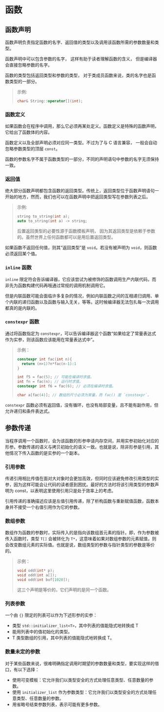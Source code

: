 # 函数

## 函数声明

函数声明负责指定函数的名字、返回值的类型以及调用该函数所需的参数数量和类型。

函数声明中可以包含参数的名字， 这样有助于读者理解函数的含义， 但是编译器会直接忽略参数的名字。

函数的类型包括返回类型和参数的类型， 对于类成员函数来说，类的名字也是函数类型的一部分。
> 示例:
>
> ```cpp
> char& String::operator[](int);
> ```

### 函数定义

如果函数会在程序中调用，那么它必须再某处定义。函数定义是特殊的函数声明，它给出了函数体的内容。

函数定义以及全部声明必须对应同一类型。不过为了与 C 语言兼容， 一般会自动忽略参数类型的顶层 `const`。

函数的参数名字不属于函数类型的一部分，不同的声明语句中参数的名字无须保持一致。

### 返回值

绝大部分函数声明都包含函数的返回类型。传统上，返回类型位于函数声明语句一开始的地方，然而，我们也可以在函数声明中把返回类型写在参数列表之后。
> 示例:
>
> ```cpp
> string to_string(int a);
> auto to_string(int a) -> string;
> ```
>
> 后置返回类型的必要性源于函数模板声明， 因为其返回类型是依赖于参数的。虽然世界上任何函数都可以是用后置返回类型。

如果函数不返回任何值，则其“返回类型”是 `void`。若没有被声明为 `void`，则函数必须返回某个值。

### `inline` 函数

`inline` 限定符会告诉编译器，它应该尝试为被修饰的函数调用生产内联代码，而非先为函数构建代码再哦通过常规的调用机制调用它。

但是内联函数可能会面临许多复杂的情况，例如内联函数之间的互相递归调用、单个内联的递归函数以及函数与输入无关，等等。这时候编译器无法包扎每一次调用都真的是内联的。

### `constexpr` 函数

通过将函数指定为 `constexpr`，可以告诉编译器这个函数“如果给定了常量表达式作为实参，则该函数应该能用在常量表达式中”。
> 示例：
>
> ```cpp
> constexpr int fac(int n){
>   return (n>1)?n*fac(n-1):1
> }
>
> int f5 = fac(5); // 可能在编译时求值。
> int fn = fac(n); // 运行时求值。
> constexpr int f6 = fac(6); // 必须在编译时求值。
>
> char a[fac(4)]; // 数组的尺寸必须为常量，而 fac() 是 `constexpr`。
> ```

`constexpr` 函数必须有返回值，没有循环，也没有局部变量，且不能有副作用，但允许递归和条件表达式。

## 参数传递

当程序调用一个函数时，会为该函数的形参申请内存空间，并用实参初始化对应的形参。参数传递的语义与拷贝初始化的语义一致。也就是说，除非形参是引用，其他情况下传入函数的是实参的一个副本。

### 引用参数

传递引用相比传值在面对大对象时会更加高效，但同时应该避免修改引用类型的实参，因为这样可能会让代码的读者感到困扰。最好的方法时将该引用类型的参数声明为 const，以表明这里使用引用只是处于效率上的考虑。

引用传递的准确描述应该是左值引用传递，除了析构函数与重新赋值函数，函数本身并不接受一个右值引用作为它的参数。

### 数组参数

数组作为函数的参数时，实际传入的是指向该数组首元素的指针。即，作为参数被传入函数时，类型 `T[]` 会被转化为 `T*`，这意味着如果对数组参数的元素赋值，则会改变数组元素的实际值。也就是说，数组类型的参数与指针类型的参数是等价的。
> 示例：
>
> ```cpp
> void odd(int* p);
> void odd(int a[]);
> void odd(int buf[1020]);
> ```
>
> 这三个声明是等价的，它们声明的是同一个函数。

### 列表参数

一个由 `{}` 限定的列表可以作为下述形参的实参：

- 类型 `std::initializer_list<T>`，其中列表的值能隐式地转换成 T
- 能用列表中的值初始化的类型。
- T 类型数组的引用，其中列表的值能隐式地转换成 T。

### 数量未定的参数

对于某些函数来说，很难明确指定调用时期望的参数数量和类型，要实现这样的借口，有以下选择：

- 使用可变模板：它允许我们以类型安全的方式处理任意类型、任意数量的参数。
- 使用 `initializer_list` 作为参数类型：它允许我们以类型安全的方式处理任意类型、任意数量的参数。
- 用省略号结束参数列表，表示可能有更多参数。
